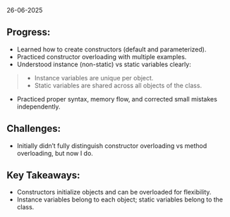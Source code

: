 26-06-2025

## Progress:
* Learned how to create constructors (default and parameterized).
* Practiced constructor overloading with multiple examples.
* Understood instance (non-static) vs static variables clearly:
> * Instance variables are unique per object.
> * Static variables are shared across all objects of the class.
* Practiced proper syntax, memory flow, and corrected small mistakes independently.

## Challenges:
* Initially didn’t fully distinguish constructor overloading vs method overloading, but now I do.

## Key Takeaways:
* Constructors initialize objects and can be overloaded for flexibility.
* Instance variables belong to each object; static variables belong to the class.